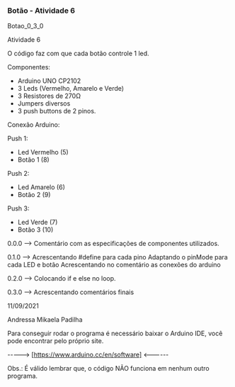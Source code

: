 ### Botão - Atividade 6


   Botao_0_3_0
 
   Atividade 6
  
   O código faz com que cada botão controle 1 led. 
   
  
   Componentes:
   
   - Arduino UNO CP2102
   - 3 Leds (Vermelho, Amarelo e Verde)
   - 3 Resistores de 270Ω
   - Jumpers diversos
   - 3 push buttons de 2 pinos.
   
   Conexão Arduino:
   
   Push 1:
   
   - Led Vermelho (5)  
   - Botão 1      (8)   
   
   Push 2:
   
   - Led Amarelo  (6)  
   - Botão 2      (9) 
   
   Push 3: 
   
   - Led Verde    (7)  
   - Botão 3      (10)   
  
  
   0.0.0 --> Comentário com as especificações de componentes utilizados.
   
   0.1.0 --> Acrescentando #define para cada pino
             Adaptando o pinMode para cada LED e botão
             Acrescentando no comentário as conexões do arduino
             
   0.2.0 --> Colocando if e else no loop.         
   
   0.3.0 --> Acrescentando comentários finais
         
  
   11/09/2021 
   
   Andressa Mikaela Padilha
   
Para conseguir rodar o programa é necessário baixar o Arduino IDE, você pode encontrar pelo próprio site.

-----> [https://www.arduino.cc/en/software] <------

Obs.: É válido lembrar que, o código NÃO funciona em nenhum outro programa.


 
 
